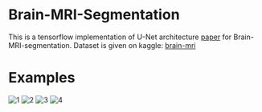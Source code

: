 # Brain-MRI-Segmentation

This is a tensorflow implementation of U-Net architecture [paper](https://arxiv.org/pdf/1505.04597.pdf) for Brain-MRI-segmentation.
Dataset is given on kaggle: [brain-mri](https://www.kaggle.com/mateuszbuda/lgg-mri-segmentation)

# Examples
![1](/images/image1.jpg)
![2](/images/image2.jpg)
![3](/images/image3.jpg)
![4](/images/image4.jpg)
